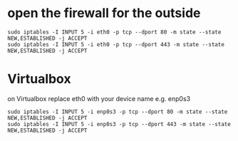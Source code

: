 # open the firewall for the outside

```
sudo iptables -I INPUT 5 -i eth0 -p tcp --dport 80 -m state --state NEW,ESTABLISHED -j ACCEPT
sudo iptables -I INPUT 5 -i eth0 -p tcp --dport 443 -m state --state NEW,ESTABLISHED -j ACCEPT
```

# Virtualbox

on Virtualbox replace eth0 with your device name e.g. enp0s3

```
sudo iptables -I INPUT 5 -i enp0s3 -p tcp --dport 80 -m state --state NEW,ESTABLISHED -j ACCEPT
sudo iptables -I INPUT 5 -i enp0s3 -p tcp --dport 443 -m state --state NEW,ESTABLISHED -j ACCEPT
```